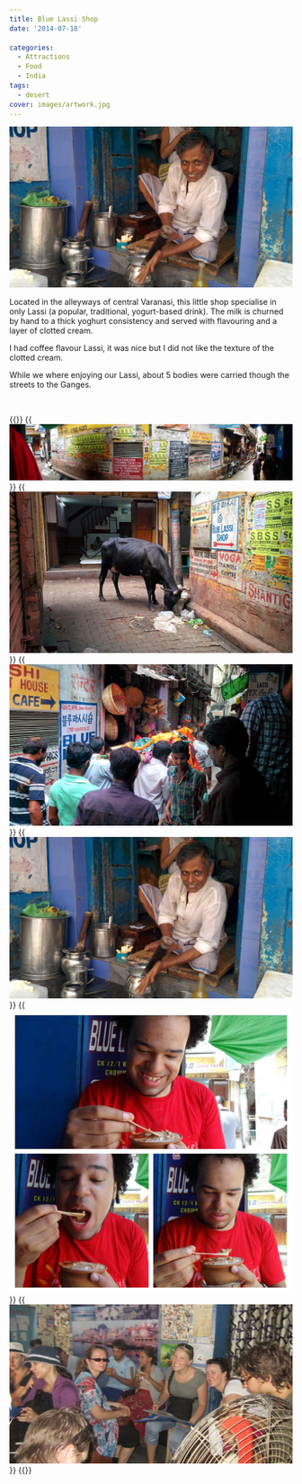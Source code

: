 ```yaml
---
title: Blue Lassi Shop
date: '2014-07-18'

categories:
  - Attractions
  - Food
  - India
tags:
  - desert
cover: images/artwork.jpg
---
```


![](images/IMG_20140718_121252-1024x583.jpg)

Located in the alleyways of central Varanasi, this little shop specialise in only Lassi (a popular, traditional, yogurt-based drink). The milk is churned by hand to a thick yoghurt consistency and served with flavouring and a layer of clotted cream.

I had coffee flavour Lassi, it was nice but I did not like the texture of the clotted cream.

While we where enjoying our Lassi, about 5 bodies were carried though the streets to the Ganges.

 


{{<gallery>}}
  {{<img src="images/PANO_20140718_120644.jpg" title="Painted advertisement posters">}}
  {{<img src="images/IMG_20140718_121340.jpg">}}
  {{<img src="images/IMG_20140718_121358.jpg" title="Body being carried though the streets">}}
  {{<img src="images/IMG_20140718_121252.jpg" title="Man making our Lassi">}}
  {{<img src="images/DSC00230-MIX.jpg">}}
  {{<img src="images/IMG_3268.jpg" title="Tour Group Members">}}
{{</gallery>}}
